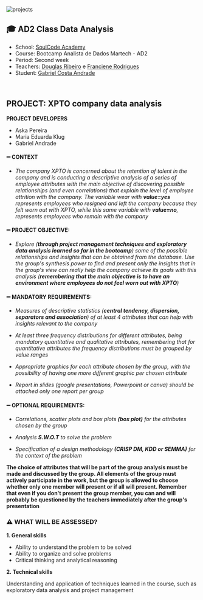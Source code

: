 ![projects](https://github.com/GaabrielCoosta/SoulCodeAcademy/assets/108695592/c5a5df1f-7002-44b6-a1f3-efb4197ae6c7)

## :mortar_board: AD2 Class Data Analysis

- School: [SoulCode Academy](https://soulcode.com/)
- Course: Bootcamp Analista de Dados Martech - AD2
- Period: Second week
- Teachers: [Douglas Ribeiro](https://www.linkedin.com/in/douglas-almeida-ribeiro/) e [Franciene Rodrigues](https://www.linkedin.com/in/francianerod/)
- Student: [Gabriel Costa Andrade](https://www.linkedin.com/in/gabriel-costa-andrade-590a17227/)
<br>

## PROJECT: **XPTO company data analysis**


**PROJECT DEVELOPERS**
  - Aska Pereira
  - Maria Eduarda Klug
  - Gabriel Andrade

#### :heavy_minus_sign: CONTEXT

- *The company XPTO is concerned about the retention of talent in the company and is conducting a descriptive analysis of a series of employee attributes with the main objective of discovering possible relationships (and even correlations) that explain the level of employee attrition with the company. The variable wear with **value=yes** represents employees who resigned and left the company because they felt worn out with XPTO, while this same variable with **value=no**, represents employees who remain with the company*

#### :heavy_minus_sign: PROJECT OBJECTIVE:

- *Explore (**through project management techniques and exploratory data analysis learned so far in the bootcamp**) some of the possible relationships and insights that can be obtained from the database. Use the group's synthesis power to find and present only the insights that in the group's view can really help the company achieve its goals with this analysis 
(**remembering that the main objective is to have an environment where employees do not feel worn out with XPTO**)*

#### :heavy_minus_sign: MANDATORY REQUIREMENTS:
     
- *Measures of descriptive statistics (**central tendency, dispersion, separators and association**) of at least 4 attributes that can help with insights relevant to the company*
    
- *At least three frequency distributions for different attributes, being mandatory quantitative and qualitative attributes, remembering that for quantitative attributes the frequency distributions must be grouped by value ranges*

- *Appropriate graphics for each attribute chosen by the group, with the possibility of having one more different graphic per chosen attribute*

- *Report in slides (google presentations, Powerpoint or canva) should be attached only one report per group*

#### :heavy_minus_sign: OPTIONAL REQUIREMENTS:
  
- *Correlations, scatter plots and box plots **(box plot)** for the attributes chosen by the group*
 
- *Analysis **S.W.O.T** to solve the problem*

- *Specification of a design methodology **(CRISP DM, KDD or SEMMA)** for the context of the problem*


**The choice of attributes that will be part of the group analysis must be made and discussed by the group. All elements of the group must actively participate in the work, but the group is allowed to choose whether only one member will present or if all will present. Remember that even if you don't present the group member, you can and will probably be questioned by the teachers immediately after the group's presentation**


### ⚠️ WHAT WILL BE ASSESSED?

**1. General skills**
    
- Ability to understand the problem to be solved
- Ability to organize and solve problems
- Critical thinking and analytical reasoning

**2. Technical skills**
    
Understanding and application of techniques learned in the course, such as exploratory data analysis and project management

